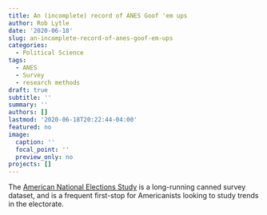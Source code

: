 ```yaml
---
title: An (incomplete) record of ANES Goof 'em ups
author: Rob Lytle
date: '2020-06-18'
slug: an-incomplete-record-of-anes-goof-em-ups
categories:
  - Political Science
tags:
  - ANES
  - Survey
  - research methods
draft: true
subtitle: ''
summary: ''
authors: []
lastmod: '2020-06-18T20:22:44-04:00'
featured: no
image:
  caption: ''
  focal_point: ''
  preview_only: no
projects: []
---
```



The [American National Elections Study](https://electionstudies.org/) is a long-running canned survey dataset, and is a frequent first-stop for Americanists looking to study trends in the electorate.
